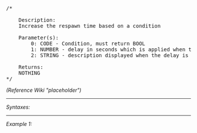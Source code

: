 <pre>/*

	Description:
	Increase the respawn time based on a condition

	Parameter(s):
		0: CODE - Condition, must return BOOL
		1: NUMBER - delay in seconds which is applied when the condition is true
		2: STRING - description displayed when the delay is in effect

	Returns:
	NOTHING
*/</pre>

*(Reference Wiki "placeholder")*


---
*Syntaxes:*

<!-- [] call `BIS_fnc_setRespawnDelay` -->

---
*Example 1:*

<!-- 
```sqf
[] call BIS_fnc_setRespawnDelay;
``` -->